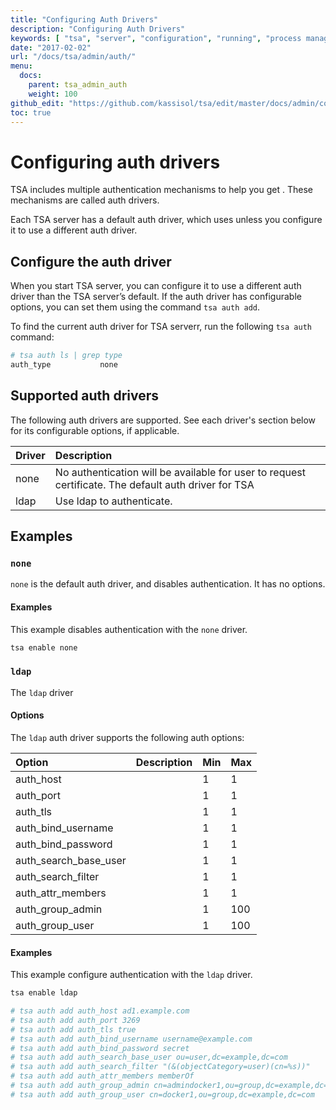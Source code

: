 ```yaml
---
title: "Configuring Auth Drivers"
description: "Configuring Auth Drivers"
keywords: [ "tsa", "server", "configuration", "running", "process managers" ]
date: "2017-02-02"
url: "/docs/tsa/admin/auth/"
menu:
  docs:
    parent: tsa_admin_auth
    weight: 100
github_edit: "https://github.com/kassisol/tsa/edit/master/docs/admin/configure.md"
toc: true
---
```


# Configuring auth drivers

TSA includes multiple authentication mechanisms to help you get . These mechanisms are called auth drivers.

Each TSA server has a default auth driver, which uses unless you configure it to use a different auth driver.

## Configure the auth driver
When you start TSA server, you can configure it to use a different auth driver than the TSA server’s default. If the auth driver has configurable options, you can set them using the command `tsa auth add`.

To find the current auth driver for TSA serverr, run the following `tsa auth` command:

```bash
# tsa auth ls | grep type
auth_type           none
```

## Supported auth drivers
The following auth drivers are supported. See each driver's section below for its configurable options, if applicable.

| Driver | Description                                                                 |
|:--------|:---------------------------------------------------------------------------|
| none | No authentication will be available for user to request certificate. The default auth driver for TSA          |
| ldap | Use ldap to authenticate.          |

## Examples

### `none`
`none` is the default auth driver, and disables authentication. It has no options.

#### Examples
This example disables authentication with the `none` driver.

```bash
tsa enable none
```

### `ldap`
The `ldap` driver

#### Options
The `ldap` auth driver supports the following auth options:

| Option | Description | Min | Max                                                        |
|:-------|:------------|:----|:-----------------------------------------------------------|
| auth_host | | 1 | 1 |
| auth_port | | 1 | 1 |
| auth_tls | | 1 | 1 |
| auth_bind_username | | 1 | 1 |
| auth_bind_password | | 1 | 1 |
| auth_search_base_user | | 1 | 1 |
| auth_search_filter | | 1 | 1 |
| auth_attr_members | | 1 | 1 |
| auth_group_admin | | 1 | 100 |
| auth_group_user | | 1 | 100 |

#### Examples
This example configure authentication with the `ldap` driver.

```bash
tsa enable ldap
```

```bash
# tsa auth add auth_host ad1.example.com
# tsa auth add auth_port 3269
# tsa auth add auth_tls true
# tsa auth add auth_bind_username username@example.com
# tsa auth add auth_bind_password secret
# tsa auth add auth_search_base_user ou=user,dc=example,dc=com
# tsa auth add auth_search_filter "(&(objectCategory=user)(cn=%s))"
# tsa auth add auth_attr_members memberOf
# tsa auth add auth_group_admin cn=admindocker1,ou=group,dc=example,dc=com
# tsa auth add auth_group_user cn=docker1,ou=group,dc=example,dc=com
```
